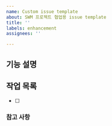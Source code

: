 ```yaml
---
name: Custom issue template
about: SWM 프로젝트 협업용 issue template
title: ''
labels: enhancement
assignees: ''

---
```


## 기능 설명


## 작업 목록
- [ ] 


### 참고 사항

